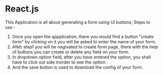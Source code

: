 # React.js
This Application is all about generating a form using UI buttons, 
Steps to use : 
1) Once you open the appplication, there you would find a button "create form" by clicking on it you will be asked to enter the name of your form.
2) Afetr step1 you will be nagivated to create form page, there with the help of buttons you can create or delete any field on your form.
3) In dropdown option field, after you have entered the option, you shall have to click out side inorder to see the option.
4) And the save button is used to download the config of your form.

